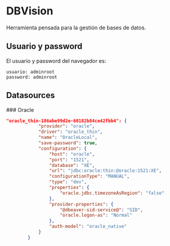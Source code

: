 # DBVision

Herramienta pensada para la gestión de bases de datos.

## Usuario y password
El usuario y password del navegador es:

```
usuario: adminroot
password: adminroot
```

## Datasources

### Oracle

```json
"oracle_thin-186abe99d2e-60182b84ce42fbb4": {
			"provider": "oracle",
			"driver": "oracle_thin",
			"name": "OracleLocal",
			"save-password": true,
			"configuration": {
				"host": "oracle",
				"port": "1521",
				"database": "XE",
				"url": "jdbc:oracle:thin:@oracle:1521:XE",
				"configurationType": "MANUAL",
				"type": "dev",
				"properties": {
					"oracle.jdbc.timezoneAsRegion": "false"
				},
				"provider-properties": {
					"@dbeaver-sid-service@": "SID",
					"oracle.logon-as": "Normal"
				},
				"auth-model": "oracle_native"
			}
		}
```